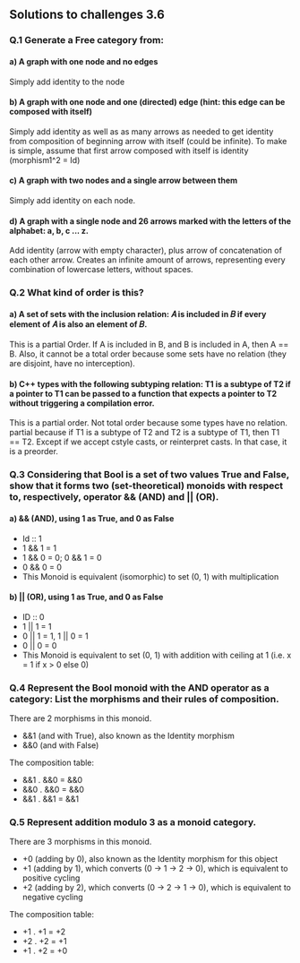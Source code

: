 ## Solutions to challenges 3.6

### Q.1 Generate a Free category from:
#### a) A graph with one node and no edges
Simply add identity to the node
#### b) A graph with one node and one (directed) edge (hint: this edge can be composed with itself)
Simply add identity as well as as many arrows as needed to get identity from composition of beginning arrow with itself (could be infinite). To make is simple, assume that first arrow composed with itself is identity (morphism1^2 = Id)
#### c) A graph with two nodes and a single arrow between them
Simply add identity on each node.
#### d) A graph with a single node and 26 arrows marked with the letters of the alphabet: a, b, c ... z.
Add identity (arrow with empty character), plus arrow of concatenation of each other arrow. Creates an infinite amount of arrows, representing every combination of lowercase letters, without spaces.

### Q.2 What kind of order is this?
#### a) A set of sets with the inclusion relation: 𝐴 is included in 𝐵 if every element of 𝐴 is also an element of 𝐵.
This is a partial Order. If A is included in B, and B is included in A, then A == B. Also, it cannot be a total order because some sets have no relation (they are disjoint, have no interception).
#### b) C++ types with the following subtyping relation: T1 is a subtype of T2 if a pointer to T1 can be passed to a function that expects a pointer to T2 without triggering a compilation error.
This is a partial order. Not total order because some types have no relation. partial because if T1 is a subtype of T2 and T2 is a subtype of T1, then T1 == T2. Except if we accept cstyle casts, or reinterpret casts. In that case, it is a preorder.

### Q.3 Considering that Bool is a set of two values True and False, show that it forms two (set-theoretical) monoids with respect to, respectively, operator && (AND) and || (OR).
#### a) && (AND), using 1 as True, and 0 as False
+ Id :: 1
+ 1 && 1 = 1
+ 1 && 0 = 0; 0 && 1 = 0
+ 0 && 0 = 0
+ This Monoid is equivalent (isomorphic) to set (0, 1) with multiplication

#### b) || (OR), using 1 as True, and 0 as False
+ ID :: 0
+ 1 || 1 = 1
+ 0 || 1 = 1, 1 || 0 = 1
+ 0 || 0 = 0
+ This Monoid is equivalent to set (0, 1) with addition with ceiling at 1 (i.e. x = 1 if x > 0 else 0)

### Q.4 Represent the Bool monoid with the AND operator as a category: List the morphisms and their rules of composition.
There are 2 morphisms in this monoid.
+ &&1 (and with True), also known as the Identity morphism
+ &&0 (and with False)

The composition table:
+ &&1 . &&0 = &&0
+ &&0 . &&0 = &&0
+ &&1 . &&1 = &&1  

### Q.5 Represent addition modulo 3 as a monoid category.
There are 3 morphisms in this monoid.
+ +0 (adding by 0), also known as the Identity morphism for this object
+ +1 (adding by 1), which converts (0 -> 1 -> 2 -> 0), which is equivalent to positive cycling
+ +2 (adding by 2), which converts (0 -> 2 -> 1 -> 0), which is equivalent to negative cycling

The composition table:
+ +1 . +1 = +2
+ +2 . +2 = +1
+ +1 . +2 = +0
